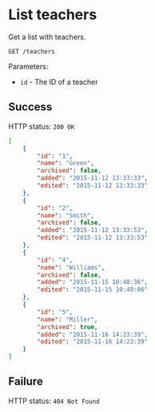 # List teachers

Get a list with teachers.

```
GET /teachers
```

Parameters:

- `id` - The ID of a teacher

## Success

HTTP status: `200 OK`

```json
[
    {
        "id": "1",
        "name": "Green",
        "archived": false,
        "added": "2015-11-12 13:33:33",
        "edited": "2015-11-12 13:33:33"
    },
    {
        "id": "2",
        "name": "Smith",
        "archived": false,
        "added": "2015-11-12 13:33:53",
        "edited": "2015-11-12 13:33:53"
    },
    {
        "id": "4",
        "name": "Williams",
        "archived": false,
        "added": "2015-11-15 10:48:36",
        "edited": "2015-11-15 10:49:06"
    },
    {
        "id": "5",
        "name": "Miller",
        "archived": true,
        "added": "2015-11-16 14:23:39",
        "edited": "2015-11-16 14:23:39"
    }
]
```

## Failure

HTTP status: `404 Not Found`
